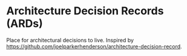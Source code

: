 # Architecture Decision Records (ARDs)

Place for architectural decisions to live. Inspired by https://github.com/joelparkerhenderson/architecture-decision-record.
